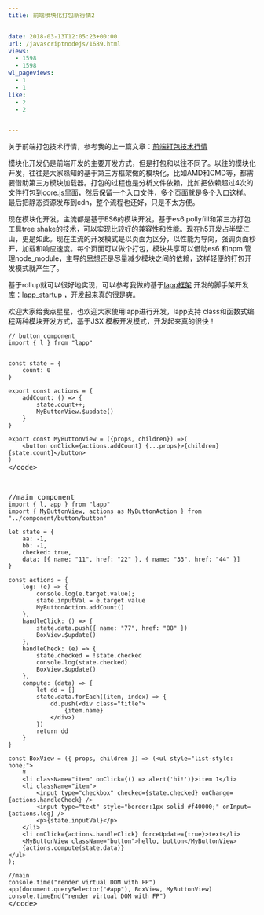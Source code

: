 ```yaml
---
title: 前端模块化打包新行情2


date: 2018-03-13T12:05:23+00:00
url: /javascriptnodejs/1689.html
views:
  - 1598
  - 1598
wl_pageviews:
  - 1
  - 1
like:
  - 2
  - 2


---
```

关于前端打包技术行情，参考我的上一篇文章：[前端打包技术行情][1]

模块化开发仍是前端开发的主要开发方式，但是打包和以往不同了。以往的模块化开发，往往是大家熟知的基于第三方框架做的模块化，比如AMD和CMD等，都需要借助第三方模块加载器。打包的过程也是分析文件依赖，比如把依赖超过4次的文件打包到core.js里面，然后保留一个入口文件，多个页面就是多个入口这样。最后把静态资源发布到cdn，整个流程也还好，只是不太方便。

现在模块化开发，主流都是基于ES6的模块开发，基于es6 pollyfill和第三方打包工具tree shake的技术，可以实现比较好的兼容性和性能。现在h5开发占半壁江山，更是如此。现在主流的开发模式是以页面为区分，以性能为导向，强调页面秒开，加载和响应速度。每个页面可以做个打包，模块共享可以借助es6 和npm 管理node_module，主导的思想还是尽量减少模块之间的依赖，这样轻便的打包开发模式就产生了。

基于rollup就可以很好地实现，可以参考我做的基于[lapp框架][2] 开发的脚手架开发库：[lapp_startup][3] ，开发起来真的很是爽。

欢迎大家给我点星星，也欢迎大家使用lapp进行开发，lapp支持 class和函数式编程两种模块开发方式，基于JSX 模板开发模式，开发起来真的很快！

<pre class="pure-highlightjs"><code class="">// button component
import { l } from "lapp"


const state = {
    count: 0
}

export const actions = {
    addCount: () =&gt; {
        state.count++;
        MyButtonView.$update()
    }
}

export const MyButtonView = ({props, children}) =&gt;(
    &lt;button onClick={actions.addCount} {...props}&gt;{children}{state.count}&lt;/button&gt;
)
</code>&lt;/code></pre>

&nbsp;

<pre class="pure-highlightjs">//main component<code class="">
import { l, app } from "lapp"
import { MyButtonView, actions as MyButtonAction } from "../component/button/button"

let state = {
    aa: -1,
    bb: -1,
    checked: true,
    data: [{ name: "11", href: "22" }, { name: "33", href: "44" }]
}

const actions = {
    log: (e) =&gt; {
        console.log(e.target.value);
        state.inputVal = e.target.value
        MyButtonAction.addCount()
    },
    handleClick: () =&gt; {
        state.data.push({ name: "77", href: "88" })
        BoxView.$update()
    },
    handleCheck: (e) =&gt; {
        state.checked = !state.checked
        console.log(state.checked)
        BoxView.$update()
    },
    compute: (data) =&gt; {
        let dd = []
        state.data.forEach((item, index) =&gt; {
            dd.push(&lt;div class="title"&gt;
                {item.name}
            &lt;/div&gt;)
        })
        return dd
    }
}

const BoxView = ({ props, children }) =&gt; (&lt;ul style="list-style: none;"&gt;
    &yen;
    &lt;li className="item" onClick={() =&gt; alert('hi!')}&gt;item 1&lt;/li&gt;
    &lt;li className="item"&gt;
        &lt;input type="checkbox" checked={state.checked} onChange={actions.handleCheck} /&gt;
        &lt;input type="text" style="border:1px solid #f40000;" onInput={actions.log} /&gt;
        &lt;p&gt;{state.inputVal}&lt;/p&gt;
    &lt;/li&gt;
    &lt;li onClick={actions.handleClick} forceUpdate={true}&gt;text&lt;/li&gt;
    &lt;MyButtonView className="button"&gt;hello, button&lt;/MyButtonView&gt;
    {actions.compute(state.data)}
&lt;/ul&gt;
);

//main
console.time("render virtual DOM with FP")
app(document.querySelector("#app"), BoxView, MyButtonView)
console.timeEnd("render virtual DOM with FP")
</code>&lt;/code></pre>

&nbsp;

 [1]: //fed123.oss-ap-southeast-2.aliyuncs.com/2017/08/28/%e5%89%8d%e7%ab%af%e6%89%93%e5%8c%85%e6%8a%80%e6%9c%af%e8%a1%8c%e6%83%85/
 [2]: https://github.com/chalecao/lapp
 [3]: https://github.com/chalecao/lapp-startup